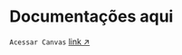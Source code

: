 # Documentações aqui

````Acessar Canvas````
<a href="https://github.com/Trabalhos-Fatec/API/blob/main/Documentacao/Canvas.md">link ↗</a>
